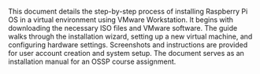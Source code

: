 This document details the step-by-step process of installing Raspberry Pi OS in a virtual environment using VMware Workstation.
It begins with downloading the necessary ISO files and VMware software.
The guide walks through the installation wizard, setting up a new virtual machine,
 and configuring hardware settings. Screenshots and instructions are provided for user
account creation and system setup. The document serves as an installation manual for an OSSP course assignment.
